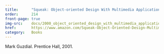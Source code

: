 ```yaml
---
title:      "Squeak: Object-oriented Design With Multimedia Applications"
order:      214
front-page: true
img-src:    docs/2000_object_oriented_design_with_multimedia_applications.jpg
href:       https://www.amazon.com/Squeak-Object-Oriented-Design-Multimedia-Applications/dp/0130280283
category:   Books
---
```

Mark Guzdial. Prentice Hall, 2001.
